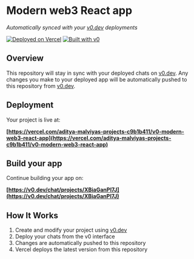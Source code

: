 # Modern web3 React app

*Automatically synced with your [v0.dev](https://v0.dev) deployments*

[![Deployed on Vercel](https://img.shields.io/badge/Deployed%20on-Vercel-black?style=for-the-badge&logo=vercel)](https://vercel.com/aditya-malviyas-projects-c9b1b411/v0-modern-web3-react-app)
[![Built with v0](https://img.shields.io/badge/Built%20with-v0.dev-black?style=for-the-badge)](https://v0.dev/chat/projects/XBiaGanPI7J)

## Overview

This repository will stay in sync with your deployed chats on [v0.dev](https://v0.dev).
Any changes you make to your deployed app will be automatically pushed to this repository from [v0.dev](https://v0.dev).

## Deployment

Your project is live at:

**[https://vercel.com/aditya-malviyas-projects-c9b1b411/v0-modern-web3-react-app](https://vercel.com/aditya-malviyas-projects-c9b1b411/v0-modern-web3-react-app)**

## Build your app

Continue building your app on:

**[https://v0.dev/chat/projects/XBiaGanPI7J](https://v0.dev/chat/projects/XBiaGanPI7J)**

## How It Works

1. Create and modify your project using [v0.dev](https://v0.dev)
2. Deploy your chats from the v0 interface
3. Changes are automatically pushed to this repository
4. Vercel deploys the latest version from this repository